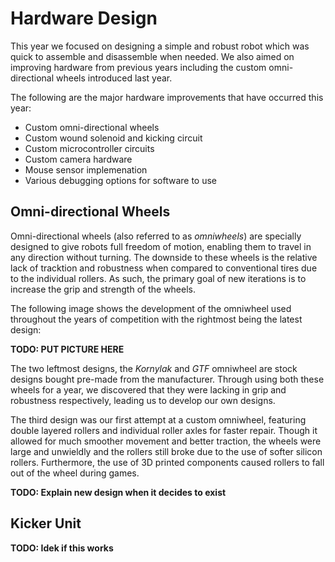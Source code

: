 # Hardware Design

This year we focused on designing a simple and robust robot which was quick to assemble and disassemble when needed. 
We also aimed on improving hardware from previous years including the custom omni-directional wheels introduced last 
year.

The following are the major hardware improvements that have occurred this year:

- Custom omni-directional wheels
- Custom wound solenoid and kicking circuit
- Custom microcontroller circuits
- Custom camera hardware
- Mouse sensor implemenation
- Various debugging options for software to use

## Omni-directional Wheels

Omni-directional wheels (also referred to as *omniwheels*) are specially designed to give robots full freedom of 
motion, enabling them to travel in any direction without turning. The downside to these wheels is the relative lack 
of tracktion and robustness when compared to conventional tires due to the individual rollers. As such, the primary 
goal of new iterations is to increase the grip and strength of the wheels.

The following image shows the development of the omniwheel used throughout the years of competition with the rightmost 
being the latest design:

**TODO: PUT PICTURE HERE**

The two leftmost designs, the *Kornylak* and *GTF* omniwheel are stock designs bought pre-made from the manufacturer. 
Through using both these wheels for a year, we discovered that they were lacking in grip and robustness respectively, 
leading us to develop our own designs.

The third design was our first attempt at a custom omniwheel, featuring double layered rollers and individual roller 
axles for faster repair. Though it allowed for much smoother movement and better traction, the wheels were large and 
unwieldly and the rollers still broke due to the use of softer silicon rollers. Furthermore, the use of 3D printed 
components caused rollers to fall out of the wheel during games.

**TODO: Explain new design when it decides to exist**

## Kicker Unit

**TODO: Idek if this works**